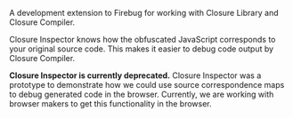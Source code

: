 A development extension to Firebug for working with Closure Library and Closure Compiler.

Closure Inspector knows how the obfuscated JavaScript corresponds to your original source code. This makes it easier to debug code output by Closure Compiler.

**Closure Inspector is currently deprecated.** Closure Inspector was a prototype to demonstrate how we could use source correspondence maps to debug generated code in the browser. Currently, we are working with browser makers to get this functionality in the browser.